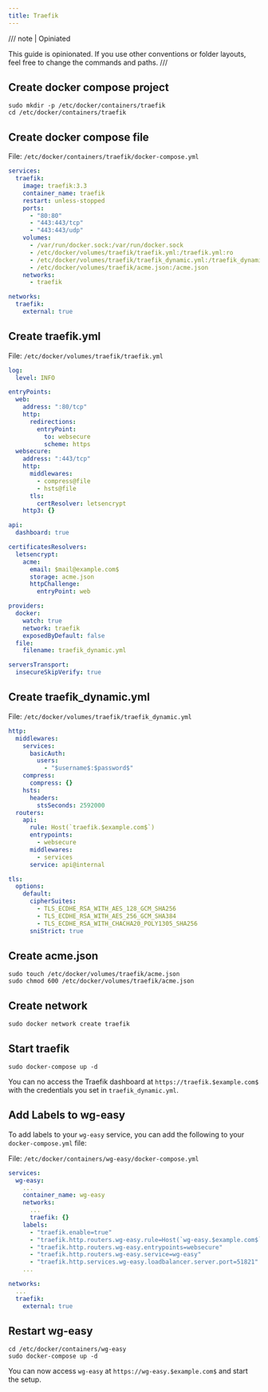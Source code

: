 ```yaml
---
title: Traefik
---
```


/// note | Opiniated

This guide is opinionated. If you use other conventions or folder layouts, feel free to change the commands and paths.
///

## Create docker compose project

```shell
sudo mkdir -p /etc/docker/containers/traefik
cd /etc/docker/containers/traefik
```

## Create docker compose file

File: `/etc/docker/containers/traefik/docker-compose.yml`

```yaml
services:
  traefik:
    image: traefik:3.3
    container_name: traefik
    restart: unless-stopped
    ports:
      - "80:80"
      - "443:443/tcp"
      - "443:443/udp"
    volumes:
      - /var/run/docker.sock:/var/run/docker.sock
      - /etc/docker/volumes/traefik/traefik.yml:/traefik.yml:ro
      - /etc/docker/volumes/traefik/traefik_dynamic.yml:/traefik_dynamic.yml:ro
      - /etc/docker/volumes/traefik/acme.json:/acme.json
    networks:
      - traefik

networks:
  traefik:
    external: true
```

## Create traefik.yml

File: `/etc/docker/volumes/traefik/traefik.yml`

```yaml
log:
  level: INFO

entryPoints:
  web:
    address: ":80/tcp"
    http:
      redirections:
        entryPoint:
          to: websecure
          scheme: https
  websecure:
    address: ":443/tcp"
    http:
      middlewares:
        - compress@file
        - hsts@file
      tls:
        certResolver: letsencrypt
    http3: {}

api:
  dashboard: true

certificatesResolvers:
  letsencrypt:
    acme:
      email: $mail@example.com$
      storage: acme.json
      httpChallenge:
        entryPoint: web

providers:
  docker:
    watch: true
    network: traefik
    exposedByDefault: false
  file:
    filename: traefik_dynamic.yml

serversTransport:
  insecureSkipVerify: true
```

## Create traefik_dynamic.yml

File: `/etc/docker/volumes/traefik/traefik_dynamic.yml`

```yaml
http:
  middlewares:
    services:
      basicAuth:
        users:
          - "$username$:$password$"
    compress:
      compress: {}
    hsts:
      headers:
        stsSeconds: 2592000
  routers:
    api:
      rule: Host(`traefik.$example.com$`)
      entrypoints:
        - websecure
      middlewares:
        - services
      service: api@internal

tls:
  options:
    default:
      cipherSuites:
        - TLS_ECDHE_RSA_WITH_AES_128_GCM_SHA256
        - TLS_ECDHE_RSA_WITH_AES_256_GCM_SHA384
        - TLS_ECDHE_RSA_WITH_CHACHA20_POLY1305_SHA256
      sniStrict: true
```

## Create acme.json

```shell
sudo touch /etc/docker/volumes/traefik/acme.json
sudo chmod 600 /etc/docker/volumes/traefik/acme.json
```

## Create network

```shell
sudo docker network create traefik
```

## Start traefik

```shell
sudo docker-compose up -d
```

You can no access the Traefik dashboard at `https://traefik.$example.com$` with the credentials you set in `traefik_dynamic.yml`.

## Add Labels to wg-easy

To add labels to your `wg-easy` service, you can add the following to your `docker-compose.yml` file:

File: `/etc/docker/containers/wg-easy/docker-compose.yml`

```yaml
services:
  wg-easy:
    ...
    container_name: wg-easy
    networks:
      ...
      traefik: {}
    labels:
      - "traefik.enable=true"
      - "traefik.http.routers.wg-easy.rule=Host(`wg-easy.$example.com$`)"
      - "traefik.http.routers.wg-easy.entrypoints=websecure"
      - "traefik.http.routers.wg-easy.service=wg-easy"
      - "traefik.http.services.wg-easy.loadbalancer.server.port=51821"
    ...

networks:
  ...
  traefik:
    external: true
```

## Restart wg-easy

```shell
cd /etc/docker/containers/wg-easy
sudo docker-compose up -d
```

You can now access `wg-easy` at `https://wg-easy.$example.com$` and start the setup.
